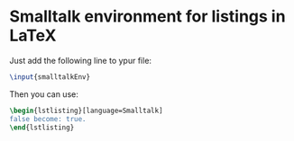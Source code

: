 # Smalltalk environment for listings in LaTeX

Just add the following line to ypur file:

```Latex
\input{smalltalkEnv}
```
Then you can use:

```Latex
\begin{lstlisting}[language=Smalltalk]
false become: true.
\end{lstlisting}
```
